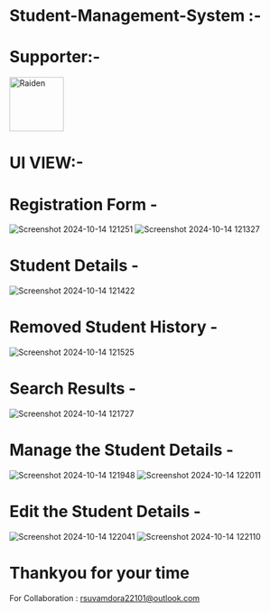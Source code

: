 # Student-Management-System :-

# Supporter:-
<a href="https://github.com/code-with-raiden"><img src="https://github.com/code-with-raiden.png?size=96" alt="Raiden" width="96px" height="96px" /></a>

# UI VIEW:-
# Registration Form -
![Screenshot 2024-10-14 121251](https://github.com/user-attachments/assets/2e556bf4-fbae-4224-a095-4a9640913a7a)
![Screenshot 2024-10-14 121327](https://github.com/user-attachments/assets/da707f42-b59a-4966-aa6e-4f993006d918)

# Student Details - 
![Screenshot 2024-10-14 121422](https://github.com/user-attachments/assets/92cbfa5c-8b40-46c7-bcc9-7af912482e2f)

# Removed Student History - 
![Screenshot 2024-10-14 121525](https://github.com/user-attachments/assets/61d32145-bfd5-47f3-a75d-5699e25390ad)

# Search Results - 
![Screenshot 2024-10-14 121727](https://github.com/user-attachments/assets/b45694c5-bbd8-42da-961b-f3669bf41248)

# Manage the Student Details - 
![Screenshot 2024-10-14 121948](https://github.com/user-attachments/assets/3403fd2f-e7f2-4d0c-ae6b-2c7e6d3662f6)
![Screenshot 2024-10-14 122011](https://github.com/user-attachments/assets/59dacda4-e69b-484b-8c41-81e2805bdf8f)

# Edit the Student Details  - 
![Screenshot 2024-10-14 122041](https://github.com/user-attachments/assets/9a5f1f9e-913c-4fed-9164-7c45c20cb64f)
![Screenshot 2024-10-14 122110](https://github.com/user-attachments/assets/f1487b20-f57b-401f-9095-c8be29365a60)

# Thankyou for your time
  For Collaboration : rsuvamdora22101@outlook.com
